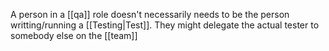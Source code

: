 A person in a [[qa]] role doesn't necessarily needs to be the person writting/running a [[Testing|Test]]. They might delegate the actual tester to somebody else on the [[team]]